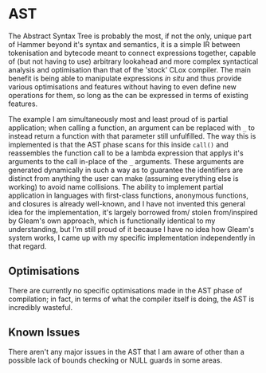 
AST
==

The Abstract Syntax Tree is probably the most, if not the only, unique part of Hammer beyond it's syntax and semantics, it
is a simple IR between tokenisation and bytecode meant to connect expressions together, capable of (but not having to use)
arbitrary lookahead and more complex syntactical analysis and optimisation than that of the 'stock' CLox compiler. The main
benefit is being able to manipulate expressions _in situ_ and thus provide various optimisations and features without having
to even define new operations for them, so long as the can be expressed in terms of existing features.

The example I am simultaneously most and least proud of is partial application; when calling a function, an argument can be
replaced with `_` to instead return a function with that parameter still unfulfilled. The way this is implemented is that
the AST phase scans for this inside `call()` and reassembles the function call to be a lambda expression that applys it's
arguments to the call in-place of the `_` arguments. These arguments are generated dynamically in such a way as to
guarantee the identifiers are distinct from anything the user can make (assuming everything else is working) to avoid name
collisions. The ability to implement partial application in languages with first-class functions, anonymous functions, and
closures is already well-known, and I have not invented this general idea for the implementation, it's largely borrowed from/
stolen from/inspired by Gleam's own approach, which is functionally identical to my understanding, but I'm still proud of it 
because I have no idea how Gleam's system works, I came up with my specific implementation independently in that regard.


Optimisations
--

There are currently no specific optimisations made in the AST phase of compilation; in fact, in terms of what the compiler
itself is doing, the AST is incredibly wasteful.


Known Issues
--

There aren't any major issues in the AST that I am aware of other than a possible lack of bounds checking or NULL guards in
some areas.